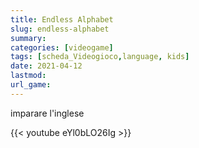 ```yaml
---
title: Endless Alphabet
slug: endless-alphabet
summary: 
categories: [videogame]
tags: [scheda_Videogioco,language, kids]
date: 2021-04-12
lastmod: 
url_game: 
---
```


imparare l'inglese

{{< youtube eYl0bLO26Ig >}}
